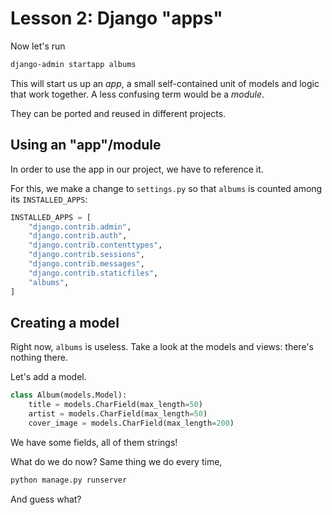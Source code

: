 # Lesson 2: Django "apps"

Now let's run

```sh
django-admin startapp albums
```

This will start us up an _app_, a small self-contained unit of models and logic that work together.
A less confusing term would be a _module_.

They can be ported and reused in different projects.

## Using an "app"/module

In order to use the app in our project, we have to reference it.

For this, we make a change to `settings.py` so that `albums` is counted among its `INSTALLED_APPS`:

```python
INSTALLED_APPS = [
    "django.contrib.admin",
    "django.contrib.auth",
    "django.contrib.contenttypes",
    "django.contrib.sessions",
    "django.contrib.messages",
    "django.contrib.staticfiles",
    "albums",
]
```

## Creating a model

Right now, `albums` is useless.
Take a look at the models and views: there's nothing there.

Let's add a model.

```python
class Album(models.Model):
    title = models.CharField(max_length=50)
    artist = models.CharField(max_length=50)
    cover_image = models.CharField(max_length=200)
```

We have some fields, all of them strings!

What do we do now? Same thing we do every time,

```sh
python manage.py runserver
```

And guess what?
